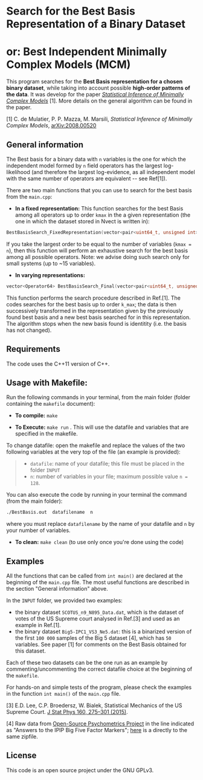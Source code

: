 # Search for the Best Basis Representation of a Binary Dataset
# or: Best Independent Minimally Complex Models (MCM)

This program searches for the **Best Basis representation for a chosen binary dataset**, while taking into account possible **high-order patterns of the data**. It was develop for the paper [*Statistical Inference of Minimally Complex Models*](https://arxiv.org/abs/2008.00520) [1]. More details on the general algorithm can be found in the paper.

[1]  C. de Mulatier, P. P. Mazza, M. Marsili, *Statistical Inference of Minimally Complex Models*, [arXiv:2008.00520](https://arxiv.org/abs/2008.00520)

## General information

The Best basis for a binary data with `n` variables is the one for which the independent model formed by `n` field operators has the largest log-likelihood (and therefore the largest log-evidence, as all independent model with the same number of operators are equivalent -- see Ref[1]).

There are two main functions that you can use to search for the best basis from the `main.cpp`:

 - **In a fixed representation:** This function searches for the best Basis among all operators up to order `kmax` in the a given representation (the one in which the dataset stored in Nvect is written in):
```c++
BestBasisSearch_FixedRepresentation(vector<pair<uint64_t, unsigned int>> Nvect, unsigned int n, unsigned int N, unsigned int k_max, unsigned int B_it, bool bool_print = false)
```
If you take the largest order to be equal to the number of variables (`kmax = n`), then this function will perform an exhaustive search for the best basis among all possible operators. Note: we advise doing such search only for small systems (up to ~15 variables).

 - **In varying representations:**
```c++
vector<Operator64> BestBasisSearch_Final(vector<pair<uint64_t, unsigned int>> Nvect, unsigned int n, unsigned int N, unsigned int k_max, bool bool_print = false)
```
This function performs the search procedure described in Ref.[1]. The codes searches for the best basis up to order `k_max`; the data is then successively transformed in the representation given by the previously found best basis and a new best basis searched for in this representation. The algorithm stops when the new basis found is identitity (i.e. the basis has not changed).

## Requirements

The code uses the C++11 version of C++.

## Usage with Makefile:

Run the following commands in your terminal, from the main folder (folder containing the `makefile` document):

 - **To compile:** `make`

 - **To Execute:** `make run` . This will use the datafile and variables that are specified in the makefile.

To change datafile: open the makefile and replace the values of the two following variables at the very top of the file (an example is provided):
>  - `datafile`: name of your datafile; this file must be placed in the folder `INPUT`
>  - `n`: number of variables in your file; maximum possible value `n = 128`.

You can also execute the code by running in your terminal the command (from the main folder):
```bash
./BestBasis.out  datafilename  n
```

where you must replace `datafilename` by the name of your datafile and `n` by your number of variables.

 - **To clean:** `make clean` (to use only once you're done using the code)

## Examples

All the functions that can be called from `int main()` are declared at the beginning of the `main.cpp` file. The most useful functions are described in the section "General information" above. 

In the `INPUT` folder, we provided two examples:
  - the binary dataset `SCOTUS_n9_N895_Data.dat`, which is the dataset of votes of the US Supreme court analysed in Ref.[3] and used as an example in Ref.[1]. 
  - the binary dataset `Big5-IPC1_VS3_Ne5.dat`: this is a binarized version of the first `100 000` samples of the Big 5 dataset [4], which has `50` variables. See paper [1] for comments on the Best Basis obtained for this dataset.

Each of these two datasets can be the one run as an example by commenting/uncommenting the correct datafile choice at the beginning of the `makefile`.

For hands-on and simple tests of the program, please check the examples in the function `int main()` of the `main.cpp` file. 

[3] E.D. Lee, C.P. Broedersz, W. Bialek, Statistical Mechanics of the US Supreme Court. [J Stat Phys 160, 275–301 (2015)](https://link.springer.com/article/10.1007/s10955-015-1253-6).

[4] Raw data from [Open-Source Psychometrics Project](https://openpsychometrics.org/_rawdata/) in the line indicated as "Answers to the IPIP Big Five Factor Markers"; [here](https://openpsychometrics.org/_rawdata/IPIP-FFM-data-8Nov2018.zip) is a directly to the same zipfile.


## License

This code is an open source project under the GNU GPLv3.
